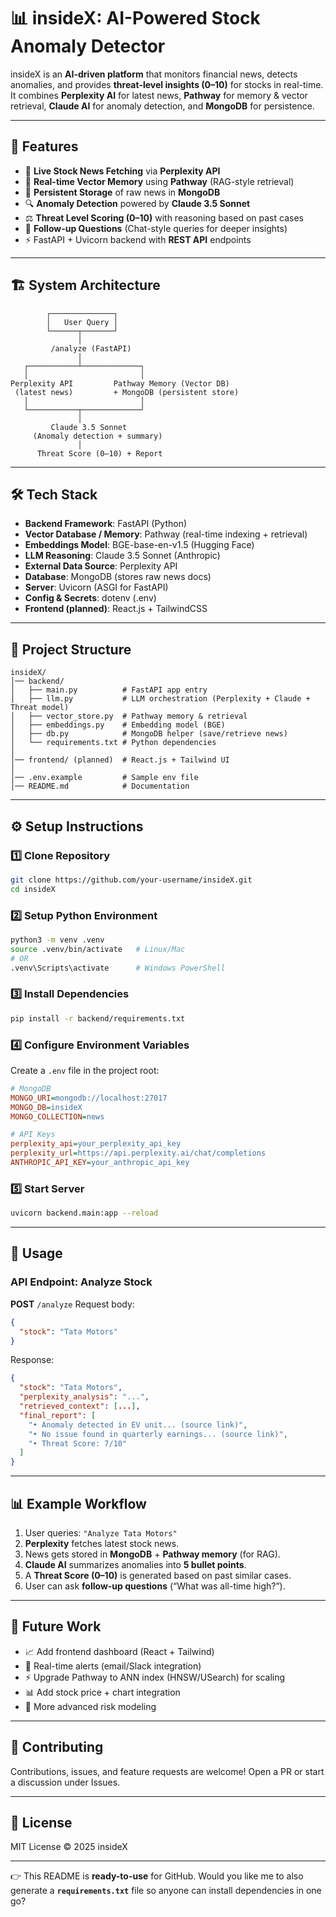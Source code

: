 
# 📊 insideX: AI-Powered Stock Anomaly Detector

insideX is an **AI-driven platform** that monitors financial news, detects anomalies, and provides **threat-level insights (0–10)** for stocks in real-time.
It combines **Perplexity AI** for latest news, **Pathway** for memory & vector retrieval, **Claude AI** for anomaly detection, and **MongoDB** for persistence.

---

## 🚀 Features

* 📡 **Live Stock News Fetching** via **Perplexity API**
* 🧠 **Real-time Vector Memory** using **Pathway** (RAG-style retrieval)
* 💾 **Persistent Storage** of raw news in **MongoDB**
* 🔍 **Anomaly Detection** powered by **Claude 3.5 Sonnet**
* ⚖️ **Threat Level Scoring (0–10)** with reasoning based on past cases
* 💬 **Follow-up Questions** (Chat-style queries for deeper insights)
* ⚡ FastAPI + Uvicorn backend with **REST API** endpoints

---

## 🏗️ System Architecture

```
        ┌──────────────┐
        │   User Query │
        └──────┬───────┘
               │
         /analyze (FastAPI)
               │
   ┌───────────┴─────────────┐
   │                         │
Perplexity API         Pathway Memory (Vector DB)
 (latest news)         + MongoDB (persistent store)
   │                         │
   └───────────┬─────────────┘
               │
         Claude 3.5 Sonnet
     (Anomaly detection + summary)
               │
      Threat Score (0–10) + Report
```

---

## 🛠️ Tech Stack

* **Backend Framework**: FastAPI (Python)
* **Vector Database / Memory**: Pathway (real-time indexing + retrieval)
* **Embeddings Model**: BGE-base-en-v1.5 (Hugging Face)
* **LLM Reasoning**: Claude 3.5 Sonnet (Anthropic)
* **External Data Source**: Perplexity API
* **Database**: MongoDB (stores raw news docs)
* **Server**: Uvicorn (ASGI for FastAPI)
* **Config & Secrets**: dotenv (.env)
* **Frontend (planned)**: React.js + TailwindCSS

---

## 📂 Project Structure

```
insideX/
│── backend/
│   ├── main.py          # FastAPI app entry
│   ├── llm.py           # LLM orchestration (Perplexity + Claude + Threat model)
│   ├── vector_store.py  # Pathway memory & retrieval
│   ├── embeddings.py    # Embedding model (BGE)
│   ├── db.py            # MongoDB helper (save/retrieve news)
│   └── requirements.txt # Python dependencies
│
│── frontend/ (planned)  # React.js + Tailwind UI
│
│── .env.example         # Sample env file
│── README.md            # Documentation
```

---

## ⚙️ Setup Instructions

### 1️⃣ Clone Repository

```bash
git clone https://github.com/your-username/insideX.git
cd insideX
```

### 2️⃣ Setup Python Environment

```bash
python3 -m venv .venv
source .venv/bin/activate   # Linux/Mac
# OR
.venv\Scripts\activate      # Windows PowerShell
```

### 3️⃣ Install Dependencies

```bash
pip install -r backend/requirements.txt
```

### 4️⃣ Configure Environment Variables

Create a `.env` file in the project root:

```ini
# MongoDB
MONGO_URI=mongodb://localhost:27017
MONGO_DB=insideX
MONGO_COLLECTION=news

# API Keys
perplexity_api=your_perplexity_api_key
perplexity_url=https://api.perplexity.ai/chat/completions
ANTHROPIC_API_KEY=your_anthropic_api_key
```

### 5️⃣ Start Server

```bash
uvicorn backend.main:app --reload
```

---

## 🔎 Usage

### API Endpoint: Analyze Stock

**POST** `/analyze`
Request body:

```json
{
  "stock": "Tata Motors"
}
```

Response:

```json
{
  "stock": "Tata Motors",
  "perplexity_analysis": "...",
  "retrieved_context": [...],
  "final_report": [
    "• Anomaly detected in EV unit... (source link)",
    "• No issue found in quarterly earnings... (source link)",
    "• Threat Score: 7/10"
  ]
}
```

---

## 📊 Example Workflow

1. User queries: `"Analyze Tata Motors"`
2. **Perplexity** fetches latest stock news.
3. News gets stored in **MongoDB** + **Pathway memory** (for RAG).
4. **Claude AI** summarizes anomalies into **5 bullet points**.
5. A **Threat Score (0–10)** is generated based on past similar cases.
6. User can ask **follow-up questions** (“What was all-time high?”).

---

## 🌱 Future Work

* 📈 Add frontend dashboard (React + Tailwind)
* 🔔 Real-time alerts (email/Slack integration)
* ⚡ Upgrade Pathway to ANN index (HNSW/USearch) for scaling
* 📊 Add stock price + chart integration
* 🔮 More advanced risk modeling

---

## 🤝 Contributing

Contributions, issues, and feature requests are welcome!
Open a PR or start a discussion under Issues.

---

## 📜 License

MIT License © 2025 insideX

---

👉 This README is **ready-to-use** for GitHub.
Would you like me to also generate a **`requirements.txt`** file so anyone can install dependencies in one go?
